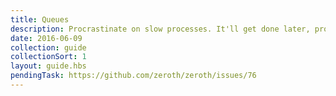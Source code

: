 ```yaml
---
title: Queues
description: Procrastinate on slow processes. It'll get done later, promise.
date: 2016-06-09
collection: guide
collectionSort: 1
layout: guide.hbs
pendingTask: https://github.com/zeroth/zeroth/issues/76
---
```


